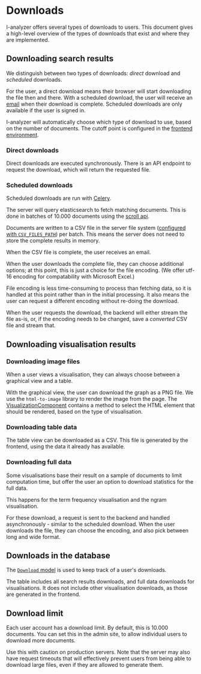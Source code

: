 # Downloads

I-analyzer offers several types of downloads to users. This document gives a high-level overview of the types of downloads that exist and where they are implemented.

## Downloading search results

We distinguish between two types of downloads: *direct* download and *scheduled* downloads.

For the user, a direct download means their browser will start downloading the file then and there. With a scheduled download, the user will receive an [email](./Email.md) when their download is complete. Scheduled downloads are only available if the user is signed in.

I-analyzer will automatically choose which type of download to use, based on the number of documents. The cutoff point is configured in the [frontend environment](./Frontend-environment-settings.md#directdownloadlimit).

### Direct downloads

Direct downloads are executed synchronously. There is an API endpoint to request the download, which will return the requested file.

### Scheduled downloads

Scheduled downloads are run with [Celery](./Celery.md).

The server will query elasticsearch to fetch matching documents. This is done in batches of 10.000 documents using the [scroll api](https://elasticsearch-py.readthedocs.io/en/v8.15.1/api/elasticsearch.html#elasticsearch.client.Elasticsearch.scroll).

Documents are written to a CSV file in the server file system ([configured with `CSV_FILES_PATH`](./Django-project-settings.md#csv_files_path)) per batch. This means the server does not need to store the complete results in memory.

When the CSV file is complete, the user receives an email.

When the user downloads the complete file, they can choose additional options; at this point, this is just a choice for the file encoding. (We offer utf-16 encoding for compatability with Microsoft Excel.)

File encoding is less time-consuming to process than fetching data, so it is handled at this point rather than in the initial processing. It also means the user can request a different encoding without re-doing the download.

When the user requests the download, the backend will either stream the file as-is, or, if the encoding needs to be changed, save a *converted* CSV file and stream that.

## Downloading visualisation results

### Downloading image files

When a user views a visualisation, they can always choose between a graphical view and a table.

With the graphical view, the user can download the graph as a PNG file. We use the `html-to-image` library to render the image from the page. The [VisualizationComponent](../frontend/src/app/visualization/visualization.component.ts) contains a method to select the HTML element that should be rendered, based on the type of visualisation.

### Downloading table data

The table view can be downloaded as a CSV. This file is generated by the frontend, using the data it already has available.

### Downloading full data

Some visualisations base their result on a sample of documents to limit computation time, but offer the user an option to download statistics for the full data.

This happens for the term frequency visualisation and the ngram visualisation.

For these download, a request is sent to the backend and handled asynchronously - similar to the scheduled download. When the user downloads the file, they can choose the encoding, and also pick between long and wide format.

## Downloads in the database

The [`Download` model](../backend/download/models.py) is used to keep track of a user's downloads.

The table includes all search results downloads, and full data downloads for visualisations. It does not include other visualisation downloads, as those are generated in the frontend.

## Download limit

Each user account has a download limit. By default, this is 10.000 documents. You can set this in the admin site, to allow individual users to download more documents.

Use this with caution on production servers. Note that the server may also have request timeouts that will effectively prevent users from being able to download large files, even if they are allowed to generate them.
